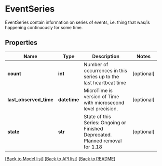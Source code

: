 # EventSeries

EventSeries contain information on series of events, i.e. thing that was/is happening continuously for some time.
## Properties
Name | Type | Description | Notes
------------ | ------------- | ------------- | -------------
**count** | **int** | Number of occurrences in this series up to the last heartbeat time | [optional] 
**last_observed_time** | **datetime** | MicroTime is version of Time with microsecond level precision. | [optional] 
**state** | **str** | State of this Series: Ongoing or Finished Deprecated. Planned removal for 1.18 | [optional] 

[[Back to Model list]](../README.md#documentation-for-models) [[Back to API list]](../README.md#documentation-for-api-endpoints) [[Back to README]](../README.md)


